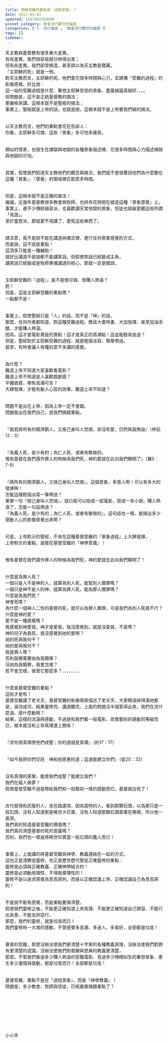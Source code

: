 ```yaml
---
title: 耶穌受難的重點是『過程景象』？
date: 2011-05-03
updated: 1547992368000
pixnet_category: 教會流行觀念的偏差
categories: ['3. 流行偏差', '教會流行觀念的偏差']
tags: []
sidebar: 
---
```


<p>天主教與基督教有很多重大差異。<br/>有些差異，我們很容易就分辨得出來；<br/>但有些差異，我們卻常搞混，甚至誤以為天主教是寶藏。<br/>『主耶穌的死』就是一例。<br/><!--more-->對天主教而言，主耶穌的死，他們會花很多時間與心力，去建構『受難的過程』的影像感覺。好比說：<br/>這一站的受難過程是什麼、摹想主耶穌受苦的景象、盡量越逼真越好、、、。<br/>但問題是，這不是正統基督教的搞法；<br/>更嚴格來講，這根本就不是聖經的搞法；<br/>事實上，聖經就是上帝的話，也就是說，這根本就不是上帝要我們做的搞法。<br/><br/><br/>以天主教而言，他們的重點會花在告訴人：<br/>你看，主耶穌多可憐、這些『景象』多可怕多痛苦。<br/><br/><br/>類似的情景，也發生在煉獄與地獄的各種景象描述裡，花很多時間與心力描述煉獄與地獄的可怕。<br/><br/><br/>其實，假使我們知道天主教他們的觀念與做法，我們就不會很驚訝他們為什麼要在這種『景象』、『感覺』的領域裡花那麼多時間。<br/><br/><br/>但是，這根本就不是正確的做法！<br/>偏偏，近幾年基督教很多教會與牧師，也拼命花時間在塑造這種『景象感覺』上。<br/>事實上，連不少傳統福音派，也喜歡講天堂地獄的景象，信徒也超級愛聽這些所謂「見證」。<br/>至於靈恩派，那就更不用講了，愛死這些東西了。<br/><br/><br/>請注意，我不是說不能在講道與儀式裡，進行任何景象感覺的方式，<br/>而是說，這不該是重點！<br/>這頂多只能是一種輔助！<br/>就好比講道不是說都不能講笑話，但假使笑話已經變成主角，<br/>講笑話已經變成是牧師準備講道的核心，那就一定是錯誤。<br/><br/><br/>主耶穌受難的『過程』，是不是很可憐、很賺人熱淚？<br/>對！<br/>但是，這是主耶穌受難的重點嗎？<br/>一點都不是！<br/><br/><br/>事實上，假使聖經只是『人』的話，而不是『神』的話，<br/>那麼，任何作者都知道，對這種受難過程，應該大書特書、大加發揮、甚至加油添醋，才能賺人熱淚。<br/>因為，這才是電影賣座的賣點！這才是真正的高潮點！這豈能輕易放過？<br/>但是，聖經對於主耶穌受難的過程，就是輕描淡寫，簡單帶過。<br/>甚至，有時會讓人有種刻意不多講的感覺。<br/><br/><br/>為什麼？<br/>難道上帝不知道大家喜歡看電影？<br/>難道上帝不知道是人喜歡戲劇感？<br/>平鋪直敘，哪有高潮可言？<br/>大肆發揮，才能有動人心弦的效果，難道上帝不知道？<br/><br/><br/>問題不是出在上帝，因為上帝一定不會錯。<br/>問題是出在我們自己，是我們搞錯重點。<br/><br/><br/>『我若將所有的賙濟窮人，又捨己身叫人焚燒，卻沒有愛，仍然與我無益』（林前13：3）<br/><br/><br/>『為義人死，是少有的；為仁人死、或者有敢做的。<br/>惟有基督在我們還作罪人的時候為我們死，神的愛就在此向我們顯明了』（羅5：7-8）<br/><br/><br/>『將所有的賙濟窮人，又捨己身叫人焚燒』，這個景象，多感人啊！可以有多大的發揮啊！<br/>怎能這樣輕描淡寫一筆帶過？<br/>單單一句『捨己身叫人焚燒』，就已經可以拍成一部電影，寫成一本小說，賺人熱淚了，怎能一句話帶過？<br/>『為義人死，是少有的；為仁人死、或者有敢做的』，這句話也一樣，能搞出多少感動人心的影像感覺出來啊？<br/><br/><br/>可是，上帝默示的聖經，不肯在這種基督受難的『景象過程』上大肆發揮，<br/>上帝默示的重點，是擺在基督受難的『神學意義』！<br/><br/><br/>惟有基督在我們還作罪人的時候為我們死，神的愛就在此向我們顯明了！<br/><br/><br/>什麼是為罪人死？<br/>一個只是人不是神的人，就算為別人死，能幫別人贖罪嗎？<br/>一個只是神不是人的神，就算為罪人死，能為罪人贖罪嗎？<br/>什麼是為我們死？<br/>神會死嗎？<br/>為什麼一個神人二性的基督的死，就可以為罪人贖罪，可是我們為別人死就不行？<br/>什麼是神的愛？<br/>愛不是一種感覺嗎？<br/>我感覺到神愛我，神才是愛我，我沒感覺到，就是沒愛我，不是嗎？<br/>神的兒子為我死，我沒感覺到祂的愛啊？<br/>祂的死與我何干？<br/>祂的愛與我何干？<br/>我是罪人嗎？<br/>否則我哪需要祂為我贖罪？<br/>沒祂為我贖罪，我會怎樣？<br/>若不會怎樣，我管它那麼多？、、、、、、、、<br/><br/><br/>什麼是基督受難的重點？<br/>這些才是啦！<br/>基督受難講了老半天，基督受難的影像場景描述了老半天，大家眼淚掉得滿地都是，淚流成河，結果靈修完、講道聽完，上面的問題沒半個答得出來，我們在流什麼淚、感什麼動啊？<br/>結果，這樣的流淚與感動，不過是和我們看一般電影、欣賞藝術的感動同等級而已，根本就沒和上帝真理連上關係！<br/><br/><br/>『求你用真理使他們成聖；你的道就是真理』（約17：17）<br/><br/><br/>『如今我把你們交託　神和他恩惠的道；這道能建立你們』（徒20：32）<br/><br/><br/>沒有真理的感覺，能使我們成聖？能建立我們？<br/>我們在癡人做夢？<br/>假使基督受難不過是帶給我們和一般藝術一樣的感動而已，基督就白死了！<br/><br/><br/>古代發現和氏璧的人，坐在路邊哭，因為當時的人，看到那顆石頭，以為那只是一般石頭，沒有人知道那是稀世大珍寶，沒有人知道那顆石頭貴重在哪裡，所以他一直哭。<br/>我們真的知道基督受難的價值嗎？<br/>我們真的清楚基督的死的意義嗎？<br/>否則，我們也一樣是將稀世珍寶當一般石頭的蠢人而已！<br/><br/><br/>事實上，上面講的將基督受難與神學、教義連結在一起的方式，<br/>這也正是清教徒靈修，也正是歷世歷代聖徒正確靈修的重點：<br/>靈修是必須與正確教義、正確神學結合的！<br/>靈修是必須動用理性，不得廢棄理性的！<br/>靈修不是以追求感覺為至高原則，而是以正確認識上帝、正確認識自己為至高原則！<br/><br/><br/>不是說不能有感覺，而是重點要搞清楚。<br/>假使我們靈修之後，不能更正確知道上帝真理、不能更正確知道自己罪惡、不能行出良善、不能去除惡行，<br/>那麼，我們的靈修，就是垃圾而已！<br/>我們靈修時一大堆的感動，不管感覺多高潮、多迷人、多美好，全部都是垃圾！<br/><br/><br/>基督的受難，假使沒辦法使我們更清楚十字架的各種教義真理，沒辦法使我們對罪有更清楚的認識，沒辦法使我們對救贖與恩典的教義更清楚，<br/>那麼，不管我們看過多少賺人熱淚的受難電影、見過多少栩栩如生的摹想景象、產生多少激情與感動，都是垃圾而已！全部都是垃圾！<br/><br/><br/>基督受難，重點不是在『過程景象』，而是『神學教義』！<br/>問題是，多少教會、牧師與信徒，已經嚴重搞錯重點了？<br/><br/><br/><br/><br/><br/><br/><br/><br/>小小羊<br/></p>